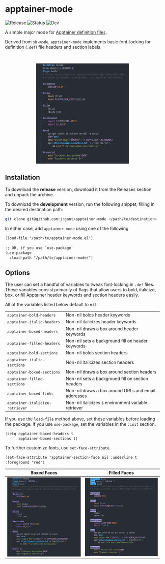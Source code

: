 # apptainer-mode

![Release](https://img.shields.io/badge/Release-v0.2-green)
![Status](https://img.shields.io/badge/Status-Developing-orange)
![Dev](https://img.shields.io/badge/Dev-main-blue)

A simple major mode for [Apptainer definition files](https://apptainer.org/docs/user/main/definition_files.html).

Derived from `sh-mode`, `apptainer-mode` implements basic font-locking for definition (`.def`) file headers and section labels.

<br />
<p align="center">
  <img src="example.png" width="60%" />
</p>


## Installation

To download the **release** version, download it from the Releases section and unpack the archive.

To download the **development** version, run the following snippet, filling in the desired destination path:

``` bash
git clone git@github.com:jrgant/apptainer-mode </path/to/destination>
```

In either case, add `apptainer-mode` using one of the following:

``` emacs-lisp
(load-file "/path/to/apptainer-mode.el")

;; OR, if you use `use-package`
(use-package
  :load-path "/path/to/apptainer-mode/")
```


## Options

The user can set a handful of variables to tweak font-locking in `.def` files. These variables consist primarily of flags that allow users to bold, italicize, box, or fill Apptainer header keywords and section headers easily. 

All of the variables listed below default to `nil`.

|                                 |                                                       |
|:--------------------------------|:------------------------------------------------------|
| `apptainer-bold-headers`        | Non-nil bolds header keywords                         |
| `apptainer-italic-headers`      | Non-nil italicizes header keywords                    |
| `apptainer-boxed-headers`       | Non-nil draws a box around header keywords            |
| `apptainer-filled-headers`      | Non-nil sets a background fill on header keywords     |
| `apptainer-bold-sections`       | Non-nil bolds section headers                         |
| `apptainer-italic-sections`     | Non-nil italicizes section headers                    |
| `apptainer-boxed-sections`      | Non-nil draws a box around section headers            |
| `apptainer-filled-sections`     | Non-nil sets a background fill on section headers     |
| `apptainer-boxed-links`         | Non-nil draws a box around URLs and email addresses   |
| `apptainer-italicize-retriever` | Non-nil italicizes `$` environment variable retriever |

If you use the `load-file` method above, set these variables before loading the package. If you use `use-package`, set the variables in the `:init` section.

``` emacs-lisp
(setq apptainer-boxed-headers t
      apptainer-boxed-sections t)
```

To further customize fonts, use `set-face-attribute`.

``` emacs-lisp
(set-face-attribute 'apptainer-section-face nil :underline t :foreground "red")
```


| Boxed Faces                           | Filled Faces                           |
|:-------------------------------------:|:--------------------------------------:|
| <img src="example-boxed-faces.png" /> | <img src="example-filled-faces.png" /> |



